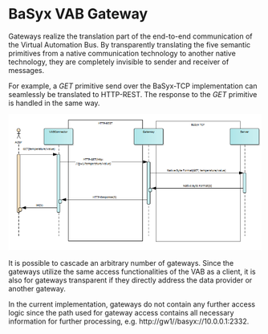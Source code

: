 # BaSyx VAB Gateway

Gateways realize the translation part of the end-to-end communication of the Virtual Automation Bus. By transparently translating the five semantic primitives from a native communication technology to another native technology, they are completely invisible to sender and receiver of messages.

For example, a *GET* primitive send over the BaSyx-TCP implementation can seamlessly be translated to HTTP-REST. The response to the *GET* primitive is handled in the same way. 

![Gateway communication](./images/BaSyx_Gateway_Communication.png)

It is possible to cascade an arbitrary number of gateways. Since the gateways utilize the same access functionalities of the VAB as a client, it is also for gateways transparent if they directly address the data provider or another gateway.

In the current implementation, gateways do not contain any further access logic since the path used for gateway access contains all necessary information for further processing, e.g. http://gw1//basyx://10.0.0.1:2332.